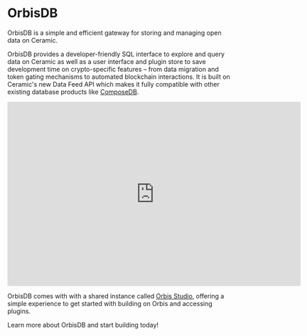 # OrbisDB

OrbisDB is a simple and efficient gateway for storing and managing open data on Ceramic.

OrbisDB provides a developer-friendly SQL interface to explore and query data on Ceramic as well as a user interface and plugin store to save development time on crypto-specific features – from data migration and token gating mechanisms to automated blockchain interactions. It is built on Ceramic's new Data Feed API which makes it fully compatible with other existing database products like [ComposeDB](./composedb-overview).

<div align="center"><iframe width="660" height="415" src="https://www.youtube.com/embed/gxHphFzkV3k" frameborder="0" allow="accelerometer; autoplay; clipboard-write; encrypted-media; gyroscope; picture-in-picture" allowfullscreen></iframe></div>


OrbisDB comes with with a shared instance called [Orbis Studio](https://studio.useorbis.com/), offering a simple experience to get started with building on Orbis and accessing plugins. 

Learn more about OrbisDB and start building today!


